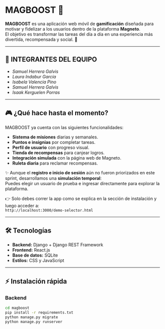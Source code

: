 # MAGBOOST 🧲

**MAGBOOST** es una aplicación web móvil de **gamificación** diseñada para motivar y fidelizar a los usuarios dentro de la plataforma **Magneto**.  
El objetivo es transformar las tareas del día a día en una experiencia más divertida, recompensada y social. 🚀  

---

## 👥 INTEGRANTES DEL EQUIPO
- *Samuel Herrera Galvis*  
- *Laura Indabur García*  
- *Isabela Valencia Pino*  
- *Samuel Herrera Galvis*  
- *Isaak Kerguelen Porras*  

---

## 🎮 ¿Qué hace hasta el momento?
MAGBOOST ya cuenta con las siguientes funcionalidades:  
- **Sistema de misiones** diarias y semanales.  
- **Puntos e insignias** por completar tareas.  
- **Perfil de usuario** con progreso visual.  
- **Tienda de recompensas** para canjear logros.  
- **Integración simulada** con la página web de Magneto.
-  **Ruleta diaria** para reclamar recompensas. 

✨ Aunque el **registro e inicio de sesión** aún no fueron priorizados en este sprint, desarrollamos una **simulación temporal**:  
Puedes elegir un usuario de prueba e ingresar directamente para explorar la plataforma.  

👉 Solo debes correr la app como se explica en la sección de instalación y luego acceder a:  
`http://localhost:3000/demo-selector.html`

---

## 🛠️ Tecnologías
- **Backend:** Django + Django REST Framework  
- **Frontend:** React.js  
- **Base de datos:** SQLite  
- **Estilos:** CSS y JavaScript  

---

## ⚡ Instalación rápida

### Backend
```bash
cd magboost
pip install -r requirements.txt
python manage.py migrate
python manage.py runserver
